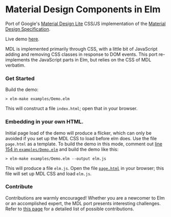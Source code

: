 # Material Design Components in Elm

Port of Google's
[Material Design Lite](https://www.getmdl.io/)
CSS/JS implementation of the
[Material Design Specification](https://www.google.com/design/spec/material-design/introduction.html).

Live demo 
[here](https://debois.github.io/elm-mdl/).

MDL is implemented primarily through CSS, with a little bit of JavaScript
adding and removing CSS classes in response to DOM events. This port
re-implements the JavaScript parts in Elm, but relies on the CSS of MDL verbatim.


### Get Started

Build the demo:

    > elm-make examples/Demo.elm

This will construct a file `index.html`; open that in your browser.

### Embedding in your own HTML. 

Initial page load of the demo will produce a flicker, which can only be 
avoided if you set up the MDL CSS to load before elm does. Use the file
`page.html` as a template. To build the demo in this mode, comment out 
[line 154 in `examples/Demo.elm`](https://github.com/debois/elm-mdl/blob/master/examples/Demo.elm#L154)
and build the demo like this: 

    > elm-make examples/Demo.elm --output elm.js

This will produce a file `elm.js`. Open the file 
[`page.html`](https://raw.githubusercontent.com/debois/elm-mdl/master/page.html) in your 
browser; this file will set up MDL CSS and load `elm.js`.

### Contribute

Contributions are warmly encouraged! Whether you are a newcomer to Elm or 
an accomplished expert, the MDL port presents interesting challenges. Refer
to [this page](https://github.com/debois/elm-mdl/blob/master/CONTRIBUTING.md)
for a detailed list of possible contributions. 

